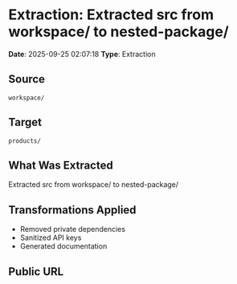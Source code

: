 # Extraction: Extracted src from workspace/ to nested-package/

**Date**: 2025-09-25 02:07:18
**Type**: Extraction

## Source
`workspace/`

## Target
`products/`

## What Was Extracted
Extracted src from workspace/ to nested-package/

## Transformations Applied
- Removed private dependencies
- Sanitized API keys
- Generated documentation

## Public URL


